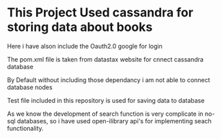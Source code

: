 <h1>This Project Used cassandra for storing data about books</h1>
<p>Here i have alson include the Oauth2.0 google for login</p>
<p>The pom.xml file is taken from datastax website for cnnect cassandra database</p>
<p>By Default without including those dependancy i am not able to connect database nodes</p>
<p>Test file included in this repository is used for saving data to database</p>
<p>As we know the development of search function is very complicate in no-sql databases, so i have used open-ilibrary api's for implementing seach functionality.</p>
